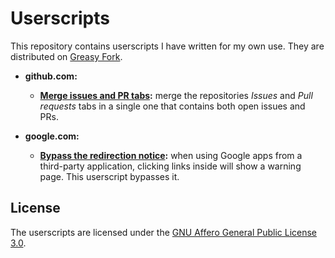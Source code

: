 # Userscripts

This repository contains userscripts I have written for my own use.
They are distributed on [Greasy Fork](https://greasyfork.org/).

- **github.com:**
    - **[Merge issues and PR tabs](https://greasyfork.org/fr/scripts/460294-merge-issues-and-pr-tabs):** merge the repositories _Issues_ and _Pull requests_ tabs in a single one that contains both open issues and PRs.

- **google.com:**
    - **[Bypass the redirection notice](https://greasyfork.org/fr/scripts/458539-bypass-the-redirection-notice):** when using Google apps from a third-party application, clicking links inside will show a warning page. This userscript bypasses it.

## License

The userscripts are licensed under the [GNU Affero General Public License 3.0](https://www.gnu.org/licenses/agpl-3.0.en.html).
